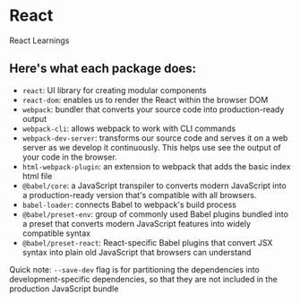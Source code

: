 # React
React Learnings


## Here's what each package does:

- `react`: UI library for creating modular components
- `react-dom`: enables us to render the React within the browser DOM
- `webpack`: bundler that converts your source code into production-ready output
- `webpack-cli`: allows webpack to work with CLI commands
- `webpack-dev-server`: transforms our source code and serves it on a web server as we develop it continuously. This helps use see the output of your code in the browser.
- `html-webpack-plugin`: an extension to webpack that adds the basic index html file
- `@babel/core`: a JavaScript transpiler to converts modern JavaScript into a production-ready version that's compatible with all browsers.
- `babel-loader`: connects Babel to webpack's build process
- `@babel/preset-env`: group of commonly used Babel plugins bundled into a preset that converts modern JavaScript features into widely compatible syntax
- `@babel/preset-react`: React-specific Babel plugins that convert JSX syntax into plain old JavaScript that browsers can understand

Quick note: `--save-dev` flag is for partitioning the dependencies into development-specific dependencies, so that they are not included in the production JavaScript bundle